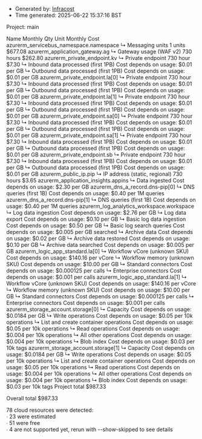 - Generated by: [Infracost](https://infracost.io)
- Time generated: 2025-06-22 15:37:16 BST

Project: main

Name Monthly Qty Unit Monthly Cost azurerm\_servicebus\_namespace.namespace ↳ Messaging units 1 units $677.08 azurerm\_application\_gateway.ag ↳ Gateway usage (WAF v2) 730 hours $262.80 azurerm\_private\_endpoint.kv ↳ Private endpoint 730 hour $7.30 ↳ Inbound data processed (first 1PB) Cost depends on usage: $0.01 per GB ↳ Outbound data processed (first 1PB) Cost depends on usage: $0.01 per GB azurerm\_private\_endpoint.la\[0] ↳ Private endpoint 730 hour $7.30 ↳ Inbound data processed (first 1PB) Cost depends on usage: $0.01 per GB ↳ Outbound data processed (first 1PB) Cost depends on usage: $0.01 per GB azurerm\_private\_endpoint.la\[1] ↳ Private endpoint 730 hour $7.30 ↳ Inbound data processed (first 1PB) Cost depends on usage: $0.01 per GB ↳ Outbound data processed (first 1PB) Cost depends on usage: $0.01 per GB azurerm\_private\_endpoint.sa\[0] ↳ Private endpoint 730 hour $7.30 ↳ Inbound data processed (first 1PB) Cost depends on usage: $0.01 per GB ↳ Outbound data processed (first 1PB) Cost depends on usage: $0.01 per GB azurerm\_private\_endpoint.sa\[1] ↳ Private endpoint 730 hour $7.30 ↳ Inbound data processed (first 1PB) Cost depends on usage: $0.01 per GB ↳ Outbound data processed (first 1PB) Cost depends on usage: $0.01 per GB azurerm\_private\_endpoint.sb ↳ Private endpoint 730 hour $7.30 ↳ Inbound data processed (first 1PB) Cost depends on usage: $0.01 per GB ↳ Outbound data processed (first 1PB) Cost depends on usage: $0.01 per GB azurerm\_public\_ip.pip ↳ IP address (static, regional) 730 hours $3.65 azurerm\_application\_insights.appins ↳ Data ingested Cost depends on usage: $2.30 per GB azurerm\_dns\_a\_record.dns-pip\[0] ↳ DNS queries (first 1B) Cost depends on usage: $0.40 per 1M queries azurerm\_dns\_a\_record.dns-pip\[1] ↳ DNS queries (first 1B) Cost depends on usage: $0.40 per 1M queries azurerm\_log\_analytics\_workspace.workspace ↳ Log data ingestion Cost depends on usage: $2.76 per GB ↳ Log data export Cost depends on usage: $0.10 per GB ↳ Basic log data ingestion Cost depends on usage: $0.50 per GB ↳ Basic log search queries Cost depends on usage: $0.005 per GB searched ↳ Archive data Cost depends on usage: $0.02 per GB ↳ Archive data restored Cost depends on usage: $0.10 per GB ↳ Archive data searched Cost depends on usage: $0.005 per GB azurerm\_logic\_app\_standard.la\[0] ↳ Workflow vCore (unknown SKU) Cost depends on usage: $140.16 per vCore ↳ Workflow memory (unknown SKU) Cost depends on usage: $10.00 per GB ↳ Standard connectors Cost depends on usage: $0.000125 per calls ↳ Enterprise connectors Cost depends on usage: $0.001 per calls azurerm\_logic\_app\_standard.la\[1] ↳ Workflow vCore (unknown SKU) Cost depends on usage: $140.16 per vCore ↳ Workflow memory (unknown SKU) Cost depends on usage: $10.00 per GB ↳ Standard connectors Cost depends on usage: $0.000125 per calls ↳ Enterprise connectors Cost depends on usage: $0.001 per calls azurerm\_storage\_account.storage\[0] ↳ Capacity Cost depends on usage: $0.0184 per GB ↳ Write operations Cost depends on usage: $0.05 per 10k operations ↳ List and create container operations Cost depends on usage: $0.05 per 10k operations ↳ Read operations Cost depends on usage: $0.004 per 10k operations ↳ All other operations Cost depends on usage: $0.004 per 10k operations ↳ Blob index Cost depends on usage: $0.03 per 10k tags azurerm\_storage\_account.storage\[1] ↳ Capacity Cost depends on usage: $0.0184 per GB ↳ Write operations Cost depends on usage: $0.05 per 10k operations ↳ List and create container operations Cost depends on usage: $0.05 per 10k operations ↳ Read operations Cost depends on usage: $0.004 per 10k operations ↳ All other operations Cost depends on usage: $0.004 per 10k operations ↳ Blob index Cost depends on usage: $0.03 per 10k tags Project total $987.33

Overall total $987.33

78 cloud resources were detected:  
∙ 23 were estimated  
∙ 51 were free  
∙ 4 are not supported yet, rerun with --show-skipped to see details